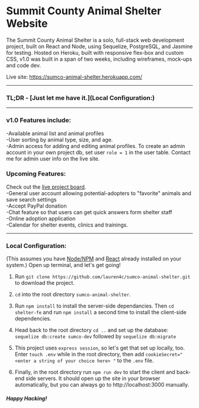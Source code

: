 # Summit County Animal Shelter Website

The Summit County Animal Shelter is a solo, full-stack web development project, built on React and Node, using Sequelize, PostgreSQL, and Jasmine for testing. Hosted on Heroku, built with responsive flex-box and custom CSS, v1.0 was built in a span of two weeks, including wireframes, mock-ups and code dev.

Live site: https://sumco-animal-shelter.herokuapp.com/

---

### TL;DR - [Just let me have it.](Local Configuration:)

---

### v1.0 Features include:
-Available animal list and animal profiles  
-User sorting by animal type, size, and age.  
-Admin access for adding and editing animal profiles. To create an admin account in your own project db, set user `role = 1` in the user table. Contact me for admin user info on the live site.

### Upcoming Features:
Check out the [live project board](https://trello.com/b/uo5gYHdQ/animal-shelter-app).  
-General user account allowing potential-adopters to "favorite" animals and save search settings  
-Accept PayPal donation  
-Chat feature so that users can get quick answers form shelter staff  
-Online adoption application  
-Calendar for shelter events, clinics and trainings.  

---

### Local Configuration:
(This assumes you have [Node/NPM](http://www.nodejs.org) and [React](https://reactjs.org) already installed on your system.)
Open up terminal, and let's get going!  

1. Run `git clone https://github.com/lauren4c/sumco-animal-shelter.git` to download the project.

2. `cd` into the root directory `sumco-animal-shelter`.

3. Run `npm install` to install the server-side dependancies. Then `cd shelter-fe` and run `npm install` a second time to install the client-side dependencies.

4. Head back to the root directory `cd ..` and set up the database: `sequelize db:create sumco-dev` followed by `sequelize db:migrate`

5. This project uses `express session`, so let's get that set up locally, too. Enter `touch .env` while in the root directory, then add `cookieSecret=" <enter a string of your choice here> "` to the `.env` file.

6. Finally, in the root directory run `npm run dev` to start the client and back-end side servers. It should open up the site in your browser automatically, but you can always go to http://localhost:3000 manually.

##### Happy Hacking!
